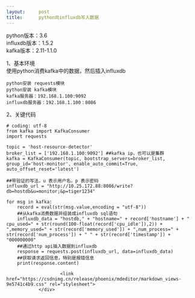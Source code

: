 ```yaml
---
layout:     post
title:      python向influxdb写入数据
---
```

<div id="article_content" class="article_content clearfix csdn-tracking-statistics" data-pid="blog" data-mod="popu_307" data-dsm="post">
								            <div id="content_views" class="markdown_views prism-atom-one-dark">
							<!-- flowchart 箭头图标 勿删 -->
							<svg xmlns="http://www.w3.org/2000/svg" style="display: none;"><path stroke-linecap="round" d="M5,0 0,2.5 5,5z" id="raphael-marker-block" style="-webkit-tap-highlight-color: rgba(0, 0, 0, 0);"></path></svg>
							<p>python版本：3.6 <br>
influxdb版本：1.5.2 <br>
kafka版本：2.11-1.1.0</p>

<p>1、基本环境 <br>
    使用python消费kafka中的数据，然后插入influxdb</p>

<pre><code>python安装 requests模块
python安装 kafka模块
kafka服务器：192.168.1.100:9092
influxdb服务器：192.168.1.100：8086
</code></pre>

<p>2、关键代码</p>

<pre><code># coding: utf-8
from kafka import KafkaConsumer
import requests     

topic = 'host-resource-detector'
broker_list = ['192.168.1.100:9092'] ##kafka ip，也可以是集群
kafka = KafkaConsumer(topic, bootstrap_servers=broker_list, group_id='host-monitor', enable_auto_commit=True, auto_offset_reset='latest')

##带验证的写法，u 表示用户名，p 表示密码
influxdb_url = "http://10.25.172.88:8086/write?db=hostdb&amp;u=monitor;&amp;p=tiger1234"

for msg in kafka:
    record = eval(str(msg.value,encoding = "utf-8"))
    ##从kafka消费数据并组装成influxdb sql语句
    influxdb_data = "hostdb," + "hostname=" + record['hostname'] + " cpu_used=" + str(round(100-float(record['cpu_idle']),2)) + ",memory_used=" + str(record['memory_used']) + ",num_process=" + str(record['num_process']) + " " + str(record['timestamp']) + "000000000"
    ##通过http api插入数据到influxdb
    response = requests.post(influxdb_url, data=influxdb_data)
    ##获取请求返回信息，特别是报错信息
    print(response.content) 
</code></pre>            </div>
						<link href="https://csdnimg.cn/release/phoenix/mdeditor/markdown_views-9e5741c4b9.css" rel="stylesheet">
                </div>